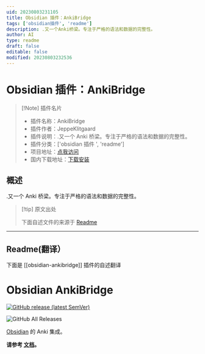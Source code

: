 ```yaml
---
uid: 20230803231105
title: Obsidian 插件：AnkiBridge
tags: ['obsidian插件', 'readme']
description: .又一个Anki桥梁。专注于严格的语法和数据的完整性。
author: AI
type: readme
draft: false
editable: false
modified: 20230803232536
---
```


# Obsidian 插件：AnkiBridge

> [!Note] 插件名片
> - 插件名称：AnkiBridge
> - 插件作者：JeppeKlitgaard
> - 插件说明：.又一个 Anki 桥梁。专注于严格的语法和数据的完整性。
> - 插件分类：['obsidian 插件 ', 'readme']
> - 项目地址：[点我访问](https://github.com/JeppeKlitgaard/ObsidianAnkiBridge)
> - 国内下载地址：[下载安装](https://pkmer.cn/products/plugin/pluginMarket/?obsidian-ankibridge)

## 概述

.又一个 Anki 桥梁。专注于严格的语法和数据的完整性。

> [!tip] 原文出处
>
>下面自述文件的来源于 [Readme](https://ghproxy.net/https://raw.githubusercontent.com/JeppeKlitgaard/ObsidianAnkiBridge/master/README.md)
>

---

## Readme(翻译）

下面是 [[obsidian-ankibridge]] 插件的自述翻译

# Obsidian AnkiBridge

[![GitHub release (latest SemVer)](https://img.shields.io/github/v/release/JeppeKlitgaard/ObsidianAnkiBridge?style=for-the-badge&sort=semver)](https://github.com/JeppeKlitgaard/ObsidianAnkiBridge/releases/latest)

![GitHub All Releases](https://img.shields.io/github/downloads/JeppeKlitgaard/ObsidianAnkiBridge/total?style=for-the-badge)

[Obsidian](https://obsidian.md/) 的 Anki 集成。

**请参考 [文档](https://jeppeklitgaard.github.io/ObsidianAnkiBridge/)。**
